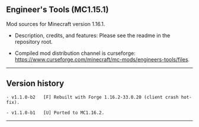 
## Engineer's Tools (MC1.15.1)

Mod sources for Minecraft version 1.16.1.

- Description, credits, and features: Please see the readme in the repository root.

- Compiled mod distribution channel is curseforge: https://www.curseforge.com/minecraft/mc-mods/engineers-tools/files.

----
## Version history

    - v1.1.0-b2   [F] Rebuilt with Forge 1.16.2-33.0.20 (client crash hot-fix).

    - v1.1.0-b1   [U] Ported to MC1.16.2.

-----
